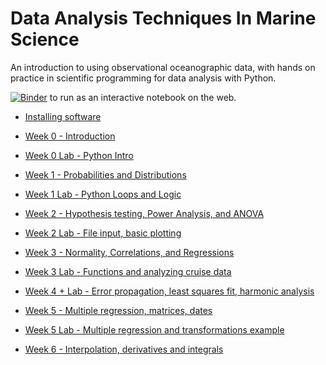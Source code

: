 # Data Analysis Techniques In Marine Science

An introduction to using observational oceanographic data, with hands on practice in scientific programming for data analysis with Python.

 [![Binder](http://mybinder.org/badge.svg)](http://mybinder.org:/repo/mlmldata2017/course-notes) to run as an interactive notebook on the web.

* [Installing software](software-installation)

* [Week 0 - Introduction](week00-introduction.ipynb)

* [Week 0 Lab - Python Intro](week00b-python-intro.ipynb)

* [Week 1 - Probabilities and Distributions](week01-probability_and_distributions.ipynb)

* [Week 1 Lab - Python Loops and Logic](week01b-python-loops-and-logic.ipynb)

* [Week 2  -  Hypothesis testing, Power Analysis, and ANOVA](week02a-hypothesis-power-anova.ipynb)

* [Week 2 Lab  -  File input, basic plotting](week02b-file-input.ipynb)

* [Week 3  -  Normality, Correlations, and Regressions](week03a-nonparam-corr-regress.ipynb)

* [Week 3 Lab -  Functions and analyzing cruise data](week03b-functions-cruisedata-continued.ipynb)

* [Week 4 + Lab -  Error propagation, least squares fit, harmonic analysis](week04-error-propagation-least-squares.ipynb)

* [Week 5 - Multiple regression, matrices, dates](week05a-multiple-regression-matrices-dates.ipynb)

* [Week 5 Lab - Multiple regression and transformations example](week05b-mult-regression-example.ipynb)

* [Week 6 - Interpolation, derivatives and integrals](week06a-interp-deriv-integrals.ipynb)
